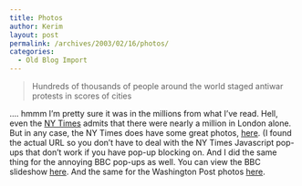```yaml
---
title: Photos
author: Kerim
layout: post
permalink: /archives/2003/02/16/photos/
categories:
  - Old Blog Import
---
```


>   Hundreds of thousands of people around the world staged antiwar protests in scores of cities


&#8230;. hmmm I&#8217;m pretty sure it was in the millions from what I&#8217;ve read. Hell, even the <a href="http://www.nytimes.com/2003/02/16/international/16RALL.html" onclick="_gaq.push(['_trackEvent', 'outbound-article', 'http://www.nytimes.com/2003/02/16/international/16RALL.html', 'NY Times']);" >NY Times</a> admits that there were nearly a million in London alone. But in any case, the NY Times does have some great photos, <a href="http://www.nytimes.com/slideshow/2003/02/15/international/15protest.slideshow_1.html" onclick="_gaq.push(['_trackEvent', 'outbound-article', 'http://www.nytimes.com/slideshow/2003/02/15/international/15protest.slideshow_1.html', 'here']);" >here</a>. (I found the actual URL so you don&#8217;t have to deal with the NY Times Javascript pop-ups that don&#8217;t work if you have pop-up blocking on. And I did the same thing for the annoying BBC pop-ups as well. You can view the BBC slideshow <a href="http://news.bbc.co.uk/1/shared/spl/hi/pop_ups/03/world_world_peace_protests/html/1.stm" onclick="_gaq.push(['_trackEvent', 'outbound-article', 'http://news.bbc.co.uk/1/shared/spl/hi/pop_ups/03/world_world_peace_protests/html/1.stm', 'here']);" >here</a>. And the same for the Washington Post photos <a href="http://www.washingtonpost.com/wp-srv/flash/photo/world/protest2152003/index_frames.htm" onclick="_gaq.push(['_trackEvent', 'outbound-article', 'http://www.washingtonpost.com/wp-srv/flash/photo/world/protest2152003/index_frames.htm', 'here']);" >here</a>.

